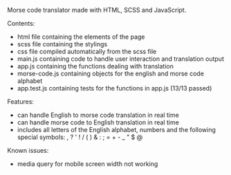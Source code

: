 Morse code translator made with HTML, SCSS and JavaScript. 

Contents: 
- html file containing the elements of the page
- scss file containing the stylings
- css file compiled automatically from the scss file
- main.js containing code to handle user interaction and translation output
- app.js containing the functions dealing with translation
- morse-code.js containing objects for the english and morse code alphabet
- app.test.js containing tests for the functions in app.js (13/13 passed)

Features:
- can handle English to morse code translation in real time
- can handle morse code to English translation in real time
- includes all letters of the English alphabet, numbers and the following special symbols: , ? ' ! / ( ) & : ; = + - _ " $ @

Known issues:
- media query for mobile screen width not working
